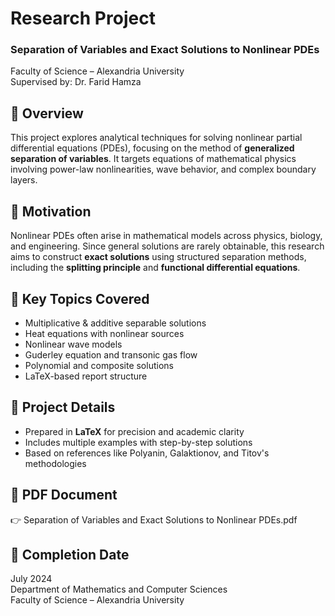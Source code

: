 # Research Project  
### Separation of Variables and Exact Solutions to Nonlinear PDEs  
Faculty of Science – Alexandria University  
Supervised by: Dr. Farid Hamza

## 📘 Overview  
This project explores analytical techniques for solving nonlinear partial differential equations (PDEs), focusing on the method of **generalized separation of variables**. It targets equations of mathematical physics involving power-law nonlinearities, wave behavior, and complex boundary layers.

## 🧠 Motivation  
Nonlinear PDEs often arise in mathematical models across physics, biology, and engineering. Since general solutions are rarely obtainable, this research aims to construct **exact solutions** using structured separation methods, including the **splitting principle** and **functional differential equations**.

## 🧪 Key Topics Covered  
- Multiplicative & additive separable solutions  
- Heat equations with nonlinear sources  
- Nonlinear wave models  
- Guderley equation and transonic gas flow  
- Polynomial and composite solutions  
- LaTeX-based report structure

## 📂 Project Details  
- Prepared in **LaTeX** for precision and academic clarity  
- Includes multiple examples with step-by-step solutions  
- Based on references like Polyanin, Galaktionov, and Titov's methodologies

## 🔗 PDF Document  
👉 Separation of Variables and Exact Solutions to Nonlinear PDEs.pdf

## 📅 Completion Date  
July 2024  
Department of Mathematics and Computer Sciences  
Faculty of Science – Alexandria University
